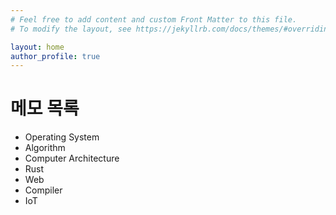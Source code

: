 ```yaml
---
# Feel free to add content and custom Front Matter to this file.
# To modify the layout, see https://jekyllrb.com/docs/themes/#overriding-theme-defaults

layout: home
author_profile: true
---
```


# 메모 목록
- Operating System
- Algorithm
- Computer Architecture
- Rust
- Web
- Compiler
- IoT